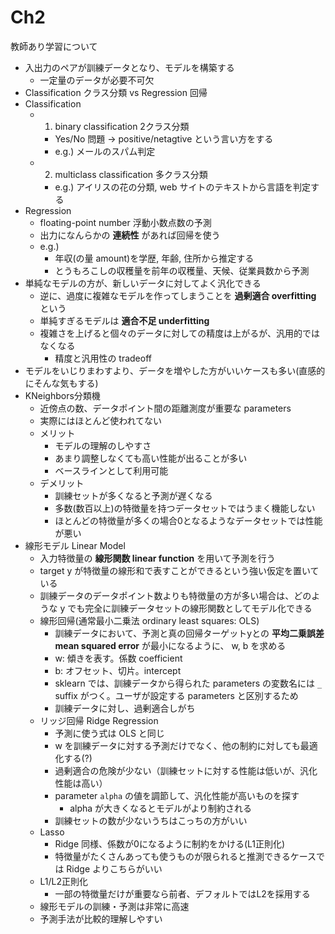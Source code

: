 # Ch2

教師あり学習について

* 入出力のペアが訓練データとなり、モデルを構築する
  * 一定量のデータが必要不可欠
* Classification クラス分類 vs Regression 回帰
* Classification
  * 1. binary classification 2クラス分類
    * Yes/No 問題 -> positive/netagtive という言い方をする
    * e.g.) メールのスパム判定
  * 2. multiclass classification 多クラス分類
    * e.g.) アイリスの花の分類, web サイトのテキストから言語を判定する
* Regression
  * floating-point number 浮動小数点数の予測
  * 出力になんらかの **連続性** があれば回帰を使う
  * e.g.)
    * 年収(の量 amount)を学歴, 年齢, 住所から推定する
    * とうもろこしの収穫量を前年の収穫量、天候、従業員数から予測
* 単純なモデルの方が、新しいデータに対してよく汎化できる
  * 逆に、過度に複雑なモデルを作ってしまうことを **過剰適合 overfitting** という
  * 単純すぎるモデルは **適合不足 underfitting**
  * 複雑さを上げると個々のデータに対しての精度は上がるが、汎用的ではなくなる
     * 精度と汎用性の tradeoff
* モデルをいじりまわすより、データを増やした方がいいケースも多い(直感的にそんな気もする)
* KNeighbors分類機
  * 近傍点の数、データポイント間の距離測度が重要な parameters
  * 実際にはほとんど使われてない
  * メリット
    * モデルの理解のしやすさ
    * あまり調整しなくても高い性能が出ることが多い
    * ベースラインとして利用可能
  * デメリット
    * 訓練セットが多くなると予測が遅くなる
    * 多数(数百以上)の特徴量を持つデータセットではうまく機能しない
    * ほとんどの特徴量が多くの場合0となるようなデータセットでは性能が悪い
* 線形モデル Linear Model
  * 入力特徴量の **線形関数 linear function** を用いて予測を行う
  * target y が特徴量の線形和で表すことができるという強い仮定を置いている
  * 訓練データのデータポイント数よりも特徴量の方が多い場合は、どのような y でも完全に訓練データセットの線形関数としてモデル化できる
  * 線形回帰(通常最小二乗法 ordinary least squares: OLS)
    * 訓練データにおいて、予測と真の回帰ターゲットyとの **平均二乗誤差 mean squared error** が最小になるように、 w, b を求める
    * w: 傾きを表す。係数 coefficient
    * b: オフセット、切片。intercept
    * sklearn では、訓練データから得られた parameters の変数名には `_` suffix がつく。ユーザが設定する parameters と区別するため
    * 訓練データに対し、過剰適合しがち
  * リッジ回帰 Ridge Regression
    * 予測に使う式は OLS と同じ
    * w を訓練データに対する予測だけでなく、他の制約に対しても最適化する(?)
    * 過剰適合の危険が少ない（訓練セットに対する性能は低いが、汎化性能は高い）
    * parameter `alpha` の値を調節して、汎化性能が高いものを探す
      * alpha が大きくなるとモデルがより制約される
    * 訓練セットの数が少ないうちはこっちの方がいい
  * Lasso
    * Ridge 同様、係数が0になるように制約をかける(L1正則化)
    * 特徴量がたくさんあっても使うものが限られると推測できるケースでは Ridge よりこちらがいい
  * L1/L2正則化
    * 一部の特徴量だけが重要なら前者、デフォルトではL2を採用する
  * 線形モデルの訓練・予測は非常に高速
  * 予測手法が比較的理解しやすい
